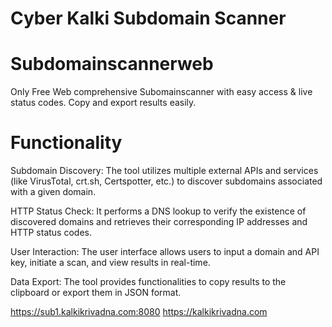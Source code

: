 # Cyber Kalki Subdomain Scanner

# Subdomainscannerweb
Only Free Web comprehensive Subomainscanner with easy access &amp; live status codes. Copy and export results easily. 

# Functionality 


Subdomain Discovery: The tool utilizes multiple external APIs and services (like VirusTotal, crt.sh, Certspotter, etc.) to discover subdomains associated with a given domain.

HTTP Status Check: It performs a DNS lookup to verify the existence of discovered domains and retrieves their corresponding IP addresses and HTTP status codes.

User Interaction: The user interface allows users to input a domain and API key, initiate a scan, and view results in real-time.

Data Export: The tool provides functionalities to copy results to the clipboard or export them in JSON format.

https://sub1.kalkikrivadna.com:8080
https://kalkikrivadna.com
